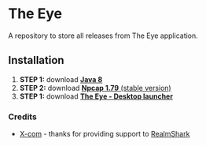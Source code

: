 # The Eye
A repository to store all releases from The Eye application.

## Installation

1. **STEP 1:** download [__Java 8__](https://github.com/Devwarlt/the-eye-resources/raw/refs/heads/main/redist/jre-8u431-windows-x64.exe)
2. **STEP 2:** download [__Npcap 1.79__ (stable version)](https://github.com/Devwarlt/the-eye-resources/raw/refs/heads/main/redist/npcap-1.79.exe)
3. **STEP 1:** download [__The Eye - Desktop launcher__](https://github.com/Devwarlt/the-eye-resources/releases/download/v1.0.0-alpha6/The.Eye.-.Installer.exe)

### Credits
- [X-com](https://github.com/X-com) - thanks for providing support to [RealmShark](https://github.com/X-com/RealmShark)
